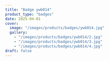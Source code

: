 ```yaml
---
title: "Badge ywb014"
product_type: "badges"
date: 2025-04-01
cover:
  image: "/images/products/badges/ywb014.jpg"
  gallery:
    - "/images/products/badges/ywb014/2.jpg"
    - "/images/products/badges/ywb014/3.jpg"
    - "/images/products/badges/ywb014/4.jpg"
draft: false
---
```

